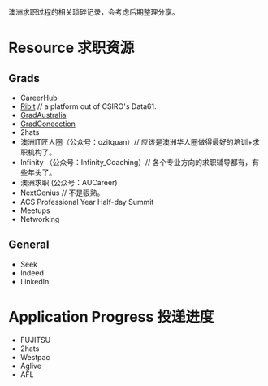 澳洲求职过程的相关琐碎记录，会考虑后期整理分享。

# Resource 求职资源
## Grads
- CareerHub
- [Ribit](ribit.net) // a platform out of CSIRO's Data61.
- [GradAustralia](gradaustralia.com.au)
- [GradConecction](au.gradconnection.com)
- 2hats
- 澳洲IT匠人圈（公众号：ozitquan）// 应该是澳洲华人圈做得最好的培训+求职机构了。
- Infinity （公众号：Infinity_Coaching）// 各个专业方向的求职辅导都有，有些年头了。
- 澳洲求职 (公众号：AUCareer)
- NextGenius // 不是狠熟。
- ACS Professional Year Half-day Summit
- Meetups
- Networking

## General
- Seek
- Indeed
- LinkedIn


# Application Progress 投递进度
- FUJITSU
- 2hats
- Westpac
- Aglive
- AFL
